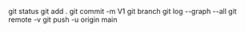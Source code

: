 git status
git add .
git commit -m V1
git branch
git log --graph --all
git remote -v
git push -u origin main

